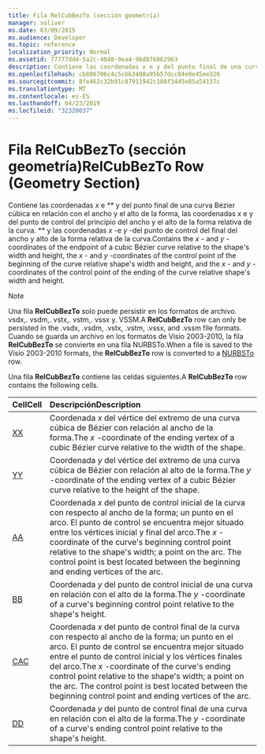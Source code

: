 ```yaml
---
title: Fila RelCubBezTo (sección geometría)
manager: soliver
ms.date: 03/09/2015
ms.audience: Developer
ms.topic: reference
localization_priority: Normal
ms.assetid: 77777dd4-5a2c-4048-9ea4-9bd876862963
description: Contiene las coordenadas x e y del punto final de una curva Bézier cúbica en relación con el ancho y el alto de la forma, las coordenadas x e y del punto de control del principio del ancho y el alto de la forma relativa de la curva, y las coordenadas x-e y-de contr punto l del final del ancho y alto de la forma relativa de la curva.
ms.openlocfilehash: cb886706c4c5cbb3488a95b57dcc84e0e45ee326
ms.sourcegitcommit: 8fe462c32b91c87911942c188f3445e85a54137c
ms.translationtype: MT
ms.contentlocale: es-ES
ms.lasthandoff: 04/23/2019
ms.locfileid: "32320037"
---
```

# <a name="relcubbezto-row-geometry-section"></a><span data-ttu-id="6ff1b-103">Fila RelCubBezTo (sección geometría)</span><span class="sxs-lookup"><span data-stu-id="6ff1b-103">RelCubBezTo Row (Geometry Section)</span></span>

<span data-ttu-id="6ff1b-104">Contiene las coordenadas *x* e \*\* y del punto final de una curva Bézier cúbica en relación con el ancho y el alto de la forma, las coordenadas *x* e y del punto de control del principio del ancho y el alto de la forma relativa de la curva. \*\* y las coordenadas *x* -e *y* -del punto de control del final del ancho y alto de la forma relativa de la curva.</span><span class="sxs-lookup"><span data-stu-id="6ff1b-104">Contains the  *x*  - and  *y*  -coordinates of the endpoint of a cubic Bézier curve relative to the shape's width and height, the  *x*  - and  *y*  -coordinates of the control point of the beginning of the curve relative shape's width and height, and the  *x*  - and  *y*  -coordinates of the control point of the ending of the curve relative shape's width and height.</span></span> 
  
> [!NOTE]
> <span data-ttu-id="6ff1b-105">Una fila **RelCubBezTo** solo puede persistir en los formatos de archivo. vsdx,. vsdm,. vstx,. vstm,. vssx y. VSSM.</span><span class="sxs-lookup"><span data-stu-id="6ff1b-105">A **RelCubBezTo** row can only be persisted in the .vsdx, .vsdm, .vstx, .vstm, .vssx, and .vssm file formats.</span></span> <span data-ttu-id="6ff1b-106">Cuando se guarda un archivo en los formatos de Visio 2003-2010, la fila **RelCubBezTo** se convierte en [](nurbsto-row-geometry-section.md) una fila NURBSTo.</span><span class="sxs-lookup"><span data-stu-id="6ff1b-106">When a file is saved to the Visio 2003-2010 formats, the **RelCubBezTo** row is converted to a [NURBSTo](nurbsto-row-geometry-section.md) row.</span></span> 
  
<span data-ttu-id="6ff1b-107">Una fila **RelCubBezTo** contiene las celdas siguientes.</span><span class="sxs-lookup"><span data-stu-id="6ff1b-107">A **RelCubBezTo** row contains the following cells.</span></span> 
  
|<span data-ttu-id="6ff1b-108">**Cell**</span><span class="sxs-lookup"><span data-stu-id="6ff1b-108">**Cell**</span></span>|<span data-ttu-id="6ff1b-109">**Descripción**</span><span class="sxs-lookup"><span data-stu-id="6ff1b-109">**Description**</span></span>|
|:-----|:-----|
|[<span data-ttu-id="6ff1b-110">X</span><span class="sxs-lookup"><span data-stu-id="6ff1b-110">X</span></span>](x-cell-geometry-section.md) <br/> |<span data-ttu-id="6ff1b-111">Coordenada *x* del vértice del extremo de una curva cúbica de Bézier con relación al ancho de la forma.</span><span class="sxs-lookup"><span data-stu-id="6ff1b-111">The  *x*  -coordinate of the ending vertex of a cubic Bézier curve relative to the width of the shape.</span></span>  <br/> |
|[<span data-ttu-id="6ff1b-112">Y</span><span class="sxs-lookup"><span data-stu-id="6ff1b-112">Y</span></span>](y-cell-geometry-section.md) <br/> |<span data-ttu-id="6ff1b-113">Coordenada *y* del vértice del extremo de una curva cúbica de Bézier con relación al alto de la forma.</span><span class="sxs-lookup"><span data-stu-id="6ff1b-113">The  *y*  -coordinate of the ending vertex of a cubic Bézier curve relative to the height of the shape.</span></span>  <br/> |
|[<span data-ttu-id="6ff1b-114">A</span><span class="sxs-lookup"><span data-stu-id="6ff1b-114">A</span></span>](a-cell-geometry-section.md) <br/> |<span data-ttu-id="6ff1b-115">Coordenada *x* del punto de control inicial de la curva con respecto al ancho de la forma; un punto en el arco. El punto de control se encuentra mejor situado entre los vértices inicial y final del arco.</span><span class="sxs-lookup"><span data-stu-id="6ff1b-115">The  *x*  -coordinate of the curve's beginning control point relative to the shape's width; a point on the arc. The control point is best located between the beginning and ending vertices of the arc.</span></span>  <br/> |
|[<span data-ttu-id="6ff1b-116">B</span><span class="sxs-lookup"><span data-stu-id="6ff1b-116">B</span></span>](b-cell-geometry-section.md) <br/> |<span data-ttu-id="6ff1b-117">Coordenada *y* del punto de control inicial de una curva en relación con el alto de la forma.</span><span class="sxs-lookup"><span data-stu-id="6ff1b-117">The  *y*  -coordinate of a curve's beginning control point relative to the shape's height.</span></span>  <br/> |
|[<span data-ttu-id="6ff1b-118">CA</span><span class="sxs-lookup"><span data-stu-id="6ff1b-118">C</span></span>](c-cell-geometry-section.md) <br/> |<span data-ttu-id="6ff1b-119">Coordenada *x* del punto de control final de la curva con respecto al ancho de la forma; un punto en el arco. El punto de control se encuentra mejor situado entre el punto de control inicial y los vértices finales del arco.</span><span class="sxs-lookup"><span data-stu-id="6ff1b-119">The  *x*  -coordinate of the curve's ending control point relative to the shape's width; a point on the arc. The control point is best located between the beginning control point and ending vertices of the arc.</span></span>  <br/> |
|[<span data-ttu-id="6ff1b-120">D</span><span class="sxs-lookup"><span data-stu-id="6ff1b-120">D</span></span>](d-cell-geometry-section.md) <br/> |<span data-ttu-id="6ff1b-121">Coordenada *y* del punto de control final de una curva en relación con el alto de la forma.</span><span class="sxs-lookup"><span data-stu-id="6ff1b-121">The  *y*  -coordinate of a curve's ending control point relative to the shape's height.</span></span>  <br/> |
   

